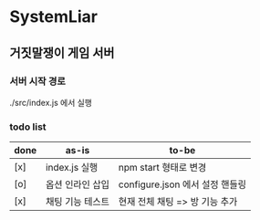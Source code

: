 # SystemLiar

## 거짓말쟁이 게임 서버

### 서버 시작 경로

./src/index.js 에서 실행


### todo list

|done|as-is|to-be|
|-----|-----|-----|
|[x]|index.js 실행 | npm start 형태로 변경|
|[o]|옵션 인라인 삽입|configure.json 에서 설정 핸들링|
|[x]|채팅 기능 테스트|현재 전체 채팅 => 방 기능 추가|
